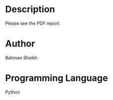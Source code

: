 # Description

Please see the PDF report.

# Author
Bahman Sheikh

# Programming Language
Python



